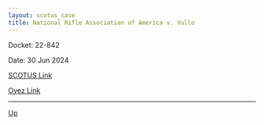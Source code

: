 ```yaml
---
layout: scotus_case
title: National Rifle Association of America v. Vullo
---
```


Docket: 22-842

Date: 30 Jun 2024

[SCOTUS Link](https://www.supremecourt.gov/opinions/23pdf/602us1r28_9o6b.pdf)

[Oyez Link](https://www.oyez.org/cases/2024/22-842)

---

[Up](./README.md)